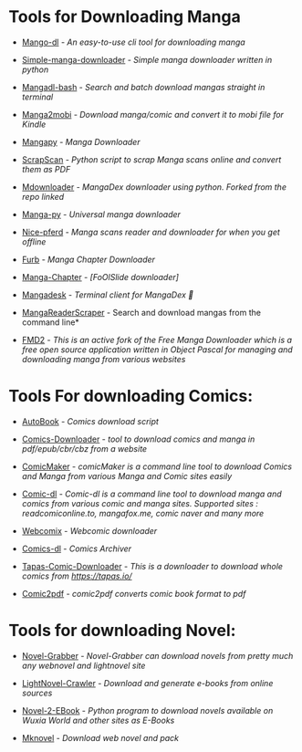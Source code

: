 # Tools for Downloading Manga

* [Mango-dl](https://github.com/Gyro7/mangodl) - *An easy-to-use cli tool for downloading manga*

* [Simple-manga-downloader](https://github.com/Kanjirito/simple-manga-downloader) - *Simple manga downloader written in python*

* [Mangadl-bash](https://github.com/Akianonymus/mangadl-bash) - *Search and batch download mangas straight in terminal*

* [Manga2mobi](https://github.com/KevCui/manga2mobi) - *Download manga/comic and convert it to mobi file for Kindle*

* [Mangapy](https://github.com/alemar11/mangapy) - *Manga Downloader*

* [ScrapScan](https://github.com/Mr-Monster-0248/ScrapScan) - *Python script to scrap Manga scans online and convert them as PDF*

* [Mdownloader](https://github.com/Rudoal/mdownloader) - *MangaDex downloader using python. Forked from the repo linked*

* [Manga-py](https://github.com/manga-py/manga-py) - *Universal manga downloader*

* [Nice-pferd](https://github.com/augustin64/nice-pferd) - *Manga scans reader and downloader for when you get offline*

* [Furb](https://github.com/TheBoringDude/furb) - *Manga Chapter Downloader*

* [Manga-Chapter](https://github.com/fakesimo/manga-chapter-downloader) - *[FoOlSlide downloader]*

* [Mangadesk](https://github.com/darylhjd/mangadesk) - *Terminal client for MangaDex 📖*

* [MangaReaderScraper](https://github.com/superDross/MangaReaderScraper) - Search and download mangas from the command line*

* [FMD2](https://github.com/dazedcat19/FMD2) - *This is an active fork of the Free Manga Downloader which is a free open source application written in Object Pascal for managing and downloading manga from various websites*


# Tools For downloading Comics:

* [AutoBook](https://github.com/umjammer/K-AutoBook) - *Comics download script*

* [Comics-Downloader](https://github.com/Girbons/comics-downloader) - *tool to download comics and manga in pdf/epub/cbr/cbz from a website*

* [ComicMaker](https://github.com/Gunjan933/comicMaker) - *comicMaker is a command line tool to download Comics and Manga from various Manga and Comic sites easily*

* [Comic-dl](https://github.com/Xonshiz/comic-dl) - *Comic-dl is a command line tool to download manga and comics from various comic and manga sites. Supported sites : readcomiconline.to, mangafox.me, comic naver and many more*

* [Webcomix](https://github.com/J-CPelletier/webcomix) - *Webcomic downloader*

* [Comics-dl](https://github.com/The-Eye-Team/Comics-DL) - *Comics Archiver*

* [Tapas-Comic-Downloader](https://github.com/TilCreator/Tapas-Comic-Downloader) - *This is a downloader to download whole comics from https://tapas.io/*

* [Comic2pdf](https://github.com/thomasherzog/comic2pdf) - *comic2pdf converts comic book format to pdf*


# Tools for downloading Novel:

* [Novel-Grabber](https://github.com/Flameish/Novel-Grabber) - *Novel-Grabber can download novels from pretty much any webnovel and lightnovel site*

* [LightNovel-Crawler](https://github.com/dipu-bd/lightnovel-crawler) - *Download and generate e-books from online sources*

* [Novel-2-EBook](https://github.com/EternalTrail/Novel-2-EBook) - *Python program to download novels available on Wuxia World and other sites as E-Books*

* [Mknovel](https://github.com/subchen/mknovel) - *Download web novel and pack*
